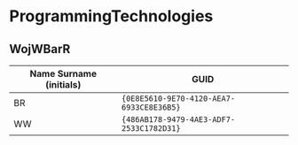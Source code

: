 # ProgrammingTechnologies

## WojWBarR

| Name Surname (initials) | GUID                                     |
| ----------------------- | ---------------------------------------- |
| BR                      | `{0E8E5610-9E70-4120-AEA7-6933CE8E36B5}` |  	  	   			     |
| WW                      | `{486AB178-9479-4AE3-ADF7-2533C1782D31}` |